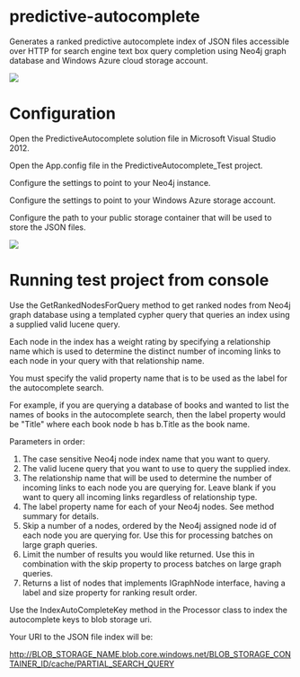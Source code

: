 predictive-autocomplete
=======================

Generates a ranked predictive autocomplete index of JSON files accessible over HTTP for search engine text box query completion using Neo4j graph database and Windows Azure cloud storage account.

<img src='https://raw.github.com/kbastani/predictive-autocomplete/master/images/predictive-autocomplete.png'/>

Configuration
=======================

Open the PredictiveAutocomplete solution file in Microsoft Visual Studio 2012.

Open the App.config file in the PredictiveAutocomplete_Test project.

Configure the settings to point to your Neo4j instance.

Configure the settings to point to your Windows Azure storage account.

Configure the path to your public storage container that will be used to store the JSON files.

<img src='https://raw.github.com/kbastani/predictive-autocomplete/master/images/predictive-autocomplete-configure.png'/>

Running test project from console
=======================

Use the GetRankedNodesForQuery method to get ranked nodes from Neo4j graph database using a templated cypher query that queries an index using a supplied valid lucene query. 

Each node in the index has a weight rating by specifying a relationship name which is used to determine the 
distinct number of incoming links to each node in your query with that relationship name. 

You must specify the valid property name that is to be used as the label for the autocomplete search. 

For example, if you are querying a database of books and wanted to list the names of books in the 
autocomplete search, then the label property would be "Title" where each book node b has b.Title as the book name.

Parameters in order:

1. The case sensitive Neo4j node index name that you want to query.
2. The valid lucene query that you want to use to query the supplied index.
3. The relationship name that will be used to determine the number of incoming links to each node you are querying for. Leave blank if you want to query all incoming links regardless of relationship type.
4. The label property name for each of your Neo4j nodes. See method summary for details.
5. Skip a number of a nodes, ordered by the Neo4j assigned node id of each node you are querying for. Use this for processing batches on large graph queries.
6. Limit the number of results you would like returned. Use this in combination with the skip property to process batches on large graph queries.
7. Returns a list of nodes that implements IGraphNode interface, having a label and size property for ranking result order.

Use the IndexAutoCompleteKey method in the Processor class to index the autocomplete keys to blob storage uri.

Your URI to the JSON file index will be: 

http://BLOB_STORAGE_NAME.blob.core.windows.net/BLOB_STORAGE_CONTAINER_ID/cache/PARTIAL_SEARCH_QUERY





